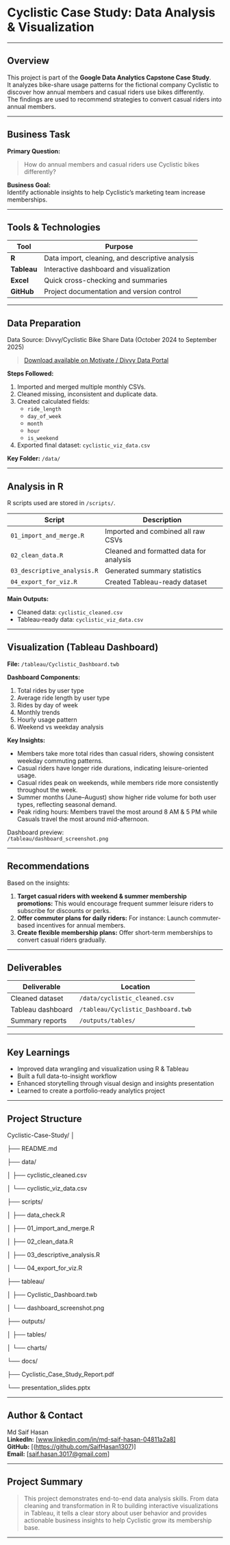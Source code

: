 # Cyclistic Case Study: Data Analysis & Visualization

---

## Overview

This project is part of the **Google Data Analytics Capstone Case Study**.  
It analyzes bike-share usage patterns for the fictional company Cyclistic to discover how annual members and casual riders use bikes differently.  
The findings are used to recommend strategies to convert casual riders into annual members.

---

## Business Task

**Primary Question:**  
> How do annual members and casual riders use Cyclistic bikes differently?

**Business Goal:**  
Identify actionable insights to help Cyclistic’s marketing team increase memberships.

---

## Tools & Technologies

| Tool | Purpose |
|------|----------|
| **R** | Data import, cleaning, and descriptive analysis |
| **Tableau** | Interactive dashboard and visualization |
| **Excel** | Quick cross-checking and summaries |
| **GitHub** | Project documentation and version control |


---

## Data Preparation

Data Source: Divvy/Cyclistic Bike Share Data (October 2024 to September 2025)  
> [Download available on Motivate / Divvy Data Portal](https://divvy-tripdata.s3.amazonaws.com/index.html)

**Steps Followed:**
1. Imported and merged multiple monthly CSVs.
2. Cleaned missing, inconsistent and duplicate data.
3. Created calculated fields:
   - `ride_length`  
   - `day_of_week`  
   - `month`  
   - `hour`  
   - `is_weekend`
4. Exported final dataset: `cyclistic_viz_data.csv`

**Key Folder:** `/data/`

---

## Analysis in R

R scripts used are stored in `/scripts/`.

| Script | Description |
|---------|--------------|
| `01_import_and_merge.R` | Imported and combined all raw CSVs |
| `02_clean_data.R` | Cleaned and formatted data for analysis |
| `03_descriptive_analysis.R` | Generated summary statistics |
| `04_export_for_viz.R` | Created Tableau-ready dataset |

**Main Outputs:**
- Cleaned data: `cyclistic_cleaned.csv`  
- Tableau-ready data: `cyclistic_viz_data.csv`

---

## Visualization (Tableau Dashboard) 

**File:** `/tableau/Cyclistic_Dashboard.twb`

**Dashboard Components:**
1. Total rides by user type  
2. Average ride length by user type  
3. Rides by day of week  
4. Monthly trends  
5. Hourly usage pattern  
6. Weekend vs weekday analysis  

**Key Insights:**
- Members take more total rides than casual riders, showing consistent weekday commuting patterns.  
- Casual riders have longer ride durations, indicating leisure-oriented usage. 
- Casual rides peak on weekends, while members ride more consistently throughout the week.
- Summer months (June–August) show higher ride volume for both user types, reflecting seasonal demand.
- Peak riding hours: Members travel the most around 8 AM & 5 PM while Casuals travel the most around mid-afternoon.
  
Dashboard preview:  
`/tableau/dashboard_screenshot.png`

---

## Recommendations

Based on the insights:

1. **Target casual riders with weekend & summer membership promotions:** This would encourage frequent summer leisure riders to subscribe for discounts or perks.  
2. **Offer commuter plans for daily riders:** For instance: Launch commuter-based incentives for annual members.
3. **Create flexible membership plans:** Offer short-term memberships to convert casual riders gradually.

---

## Deliverables

| Deliverable | Location |
|--------------|-----------|
| Cleaned dataset | `/data/cyclistic_cleaned.csv` |
| Tableau dashboard | `/tableau/Cyclistic_Dashboard.twb` |
| Summary reports | `/outputs/tables/` |

---

## Key Learnings 

- Improved data wrangling and visualization using R & Tableau
- Built a full data-to-insight workflow  
- Enhanced storytelling through visual design and insights presentation  
- Learned to create a portfolio-ready analytics project

---

## Project Structure

Cyclistic-Case-Study/
│

├── README.md

├── data/

│ ├── cyclistic_cleaned.csv

│ └── cyclistic_viz_data.csv


├── scripts/

│ ├── data_check.R

│ ├── 01_import_and_merge.R

│ ├── 02_clean_data.R

│ ├── 03_descriptive_analysis.R

│ └── 04_export_for_viz.R


├── tableau/

│ ├── Cyclistic_Dashboard.twb

│ └── dashboard_screenshot.png


├── outputs/

│ ├── tables/
  
│ └── charts/
  
└── docs/

├── Cyclistic_Case_Study_Report.pdf

└── presentation_slides.pptx



---

## Author & Contact 

Md Saif Hasan  
**LinkedIn:** [www.linkedin.com/in/md-saif-hasan-04811a2a8]  
**GitHub:** [(https://github.com/SaifHasan1307)]  
**Email:** [saif.hasan.3017@gmail.com]  

---

## Project Summary

> This project demonstrates end-to-end data analysis skills. From data cleaning and transformation in R to building interactive visualizations in Tableau, it tells a clear story about user behavior and provides actionable business insights to help Cyclistic grow its membership base.

---
